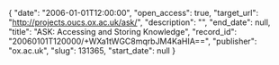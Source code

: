 {
  "date": "2006-01-01T12:00:00", 
  "open_access": true, 
  "target_url": "http://projects.oucs.ox.ac.uk/ask/", 
  "description": "", 
  "end_date": null, 
  "title": "ASK: Accessing and Storing Knowledge", 
  "record_id": "20060101T120000/+WXa1tWGC8mqrbJM4KaHIA==", 
  "publisher": "ox.ac.uk", 
  "slug": 131365, 
  "start_date": null
}


